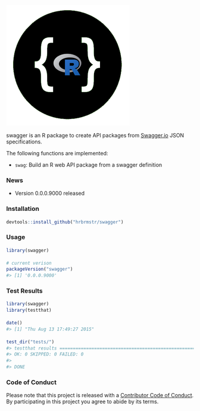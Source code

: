 <!-- README.md is generated from README.Rmd. Please edit that file -->
![](swagger-logo.png)

swagger is an R package to create API packages from [Swagger.io](http://swagger.io/) JSON specifications.

The following functions are implemented:

-   `swag`: Build an R web API package from a swagger definition

### News

-   Version 0.0.0.9000 released

### Installation

``` r
devtools::install_github("hrbrmstr/swagger")
```

### Usage

``` r
library(swagger)

# current verison
packageVersion("swagger")
#> [1] '0.0.0.9000'
```

### Test Results

``` r
library(swagger)
library(testthat)

date()
#> [1] "Thu Aug 13 17:49:27 2015"

test_dir("tests/")
#> testthat results ========================================================================================================
#> OK: 0 SKIPPED: 0 FAILED: 0
#> 
#> DONE
```

### Code of Conduct

Please note that this project is released with a [Contributor Code of Conduct](CONDUCT.md). By participating in this project you agree to abide by its terms.
